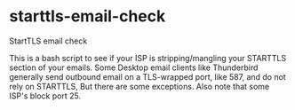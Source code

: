 starttls-email-check
====================

StartTLS email check

This is a bash script to see if your ISP is stripping/mangling your STARTTLS section of your emails. Some Desktop email clients like Thunderbird generally send outbound email on a TLS-wrapped port, like 587, and do not rely on STARTTLS, But there are some exceptions. Also note that some ISP's block port 25.

